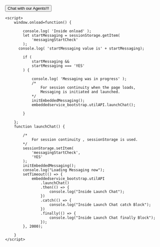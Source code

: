 <html>
	<script type='text/javascript'>
	function initEmbeddedMessaging() {
		console.log('Inside initEmbeddedMessaging');
		try {
			embeddedservice_bootstrap.settings.language = 'en_US'; // For example, enter 'en' or 'en-US'

			embeddedservice_bootstrap.init(
				'00D5g00000KLfIK',
				'Contact_Us_MIAW_deployement',
				'https://spabbaraju-231030-844-demo.my.site.com/ESWContactUsMIAWdeploy1699278255115',
				{
					scrt2URL: 'https://spabbaraju-231030-844-demo.my.salesforce-scrt.com'
				}
			);
		} catch (err) {
			console.error('Error loading Embedded Messaging: ', err);
		}
	};
</script>
<script type='text/javascript' src='https://spabbaraju-231030-844-demo.my.site.com/ESWContactUsMIAWdeploy1699278255115/assets/js/bootstrap.min.js'></script>

<button id="launchChatButton" onclick="launchChat()">
        Chat with our Agents!!!
    </button>

    <script>
        window.onload=function() {      
        
            console.log( 'Inside onload' );
            let startMessaging = sessionStorage.getItem(
                'messagingStartCheck'
            );
	      console.log( 'startMessaging value is' + startMessaging);

            if ( 
                startMessaging &&
                startMessaging === 'YES'
            ) {

                console.log( 'Messaging was in progress' );        
				/*
					For session continuity when the page loads, 
					Messaging is initiated and launched.
				*/
                initEmbeddedMessaging();
                embeddedservice_bootstrap.utilAPI.launchChat();
                
            }
            
        };
        function launchChat() {
        
			/*
				For session continuity , sessionStorage is used.
			*/
            sessionStorage.setItem(
                'messagingStartCheck',
                'YES'
            );
            initEmbeddedMessaging();
            console.log("Loading Messaging now");
            setTimeout(() => {
                embeddedservice_bootstrap.utilAPI
                    .launchChat()
                    .then(() => {
                        console.log("Inside Launch Chat");
                    })
                    .catch(() => {
                        console.log("Inside Launch Chat catch Block");
                    })
                    .finally(() => {
                        console.log("Inside Launch Chat finally Block");
                    });
            }, 2000);
            
        }
    </script>

</html>
